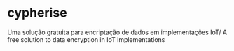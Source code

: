 # cypherise
Uma solução gratuita para encriptação de dados em implementações IoT/ A free solution to data encryption in IoT implementations 
